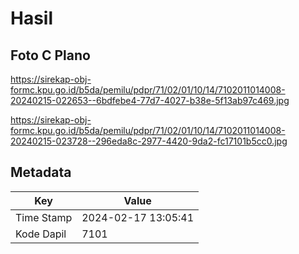 # Hasil

## Foto C Plano

https://sirekap-obj-formc.kpu.go.id/b5da/pemilu/pdpr/71/02/01/10/14/7102011014008-20240215-022653--6bdfebe4-77d7-4027-b38e-5f13ab97c469.jpg

https://sirekap-obj-formc.kpu.go.id/b5da/pemilu/pdpr/71/02/01/10/14/7102011014008-20240215-023728--296eda8c-2977-4420-9da2-fc17101b5cc0.jpg


## Metadata

| Key        | Value               |
| ---------- | ------------------- |
| Time Stamp | 2024-02-17 13:05:41 |
| Kode Dapil | 7101                |



